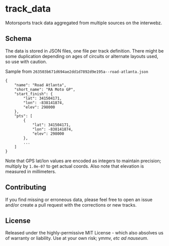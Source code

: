# track_data
Motorsports track data aggregated from multiple sources on the interwebz.

## Schema

The data is stored in JSON files, one file per track definition.  There might be some duplication depending on ages of circuits or alternate layouts used, so use with caution.

Sample from `263503b671d694ae2dd1d7892d9e195a--road-atlanta.json`

```
{
    "name": "Road Atlanta",
    "short_name": "RA Moto GP",
    "start_finish": {
        "lat": 341504171,
        "lon": -838141874,
        "elev": 298000
    },
    "pts": [
        {
            "lat": 341504171,
            "lon": -838141874,
            "elev": 298000
        },
        ...
    ]
}
```

Note that GPS lat/lon values are encoded as integers to maintain precision; multiply by `1.0e-07` to get actual coords.
Also note that elevation is measured in millimeters.

## Contributing

If you find missing or erroneous data, please feel free to open an issue and/or create a pull request with the corrections or new tracks.

## License

Released under the highly-permissive MIT License - which also absolves us of warranty or liability.  Use at your own risk; ymmv, _etc ad nauseum_.
